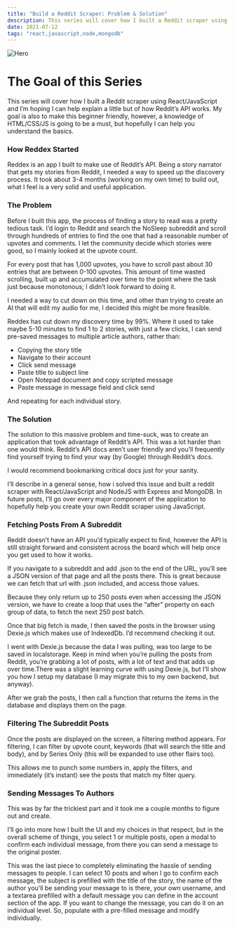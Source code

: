 ```yaml
---
title: "Build a Reddit Scraper: Problem & Solution"
description: This series will cover how I built a Reddit scraper using React/JavaScript and I’m hoping I can help explain a little but of how Reddit’s API works.
date: 2021-07-12
tags: "react,javascript,node,mongodb"
---
```


![Hero](/images/tt2akm8ifst3v8721pqo.jpeg)

# The Goal of this Series

This series will cover how I built a Reddit scraper using React/JavaScript and I’m hoping I can help explain a little but of how Reddit’s API works. My goal is also to make this beginner friendly, however, a knowledge of HTML/CSS/JS is going to be a must, but hopefully I can help you understand the basics.

### **How Reddex Started**

Reddex is an app I built to make use of Reddit’s API. Being a story narrator that gets my stories from Reddit, I needed a way to speed up the discovery process. It took about 3-4 months (working on my own time) to build out, what I feel is a very solid and useful application.

### **The Problem**

Before I built this app, the process of finding a story to read was a pretty tedious task. I’d login to Reddit and search the NoSleep subreddit and scroll through hundreds of entries to find the one that had a reasonable number of upvotes and comments. I let the community decide which stories were good, so I mainly looked at the upvote count.

For every post that has 1,000 upvotes, you have to scroll past about 30 entries that are between 0-100 upvotes. This amount of time wasted scrolling, built up and accumulated over time to the point where the task just because monotonous; I didn’t look forward to doing it.

I needed a way to cut down on this time, and other than trying to create an AI that will edit my audio for me, I decided this might be more feasible.

Reddex has cut down my discovery time by 99%. Where it used to take maybe 5-10 minutes to find 1 to 2 stories, with just a few clicks, I can send pre-saved messages to multiple article authors, rather than:

- Copying the story title
- Navigate to their account
- Click send message
- Paste title to subject line
- Open Notepad document and copy scripted message
- Paste message in message field and click send

And repeating for each individual story.

### **The Solution**

The solution to this massive problem and time-suck, was to create an application that took advantage of Reddit’s API. This was a lot harder than one would think. Reddit’s API docs aren’t user friendly and you’ll frequently find yourself trying to find your way (by Google) through Reddit’s docs.

I would recommend bookmarking critical docs just for your sanity.

I’ll describe in a general sense, how i solved this issue and built a reddit scraper with React/JavaScript and NodeJS with Express and MongoDB. In future posts, I’ll go over every major component of the application to hopefully help you create your own Reddit scraper using JavaScript.

### **Fetching Posts From A Subreddit**

Reddit doesn’t have an API you’d typically expect to find, however the API is still straight forward and consistent across the board which will help once you get used to how it works.

If you navigate to a subreddit and add .json to the end of the URL, you’ll see a JSON version of that page and all the posts there. This is great because we can fetch that url with .json included, and access those values.

Because they only return up to 250 posts even when accessing the JSON version, we have to create a loop that uses the “after” property on each group of data, to fetch the next 250 post batch.

Once that big fetch is made, I then saved the posts in the browser using Dexie.js which makes use of IndexedDb. I’d recommend checking it out.

I went with Dexie.js because the data I was pulling, was too large to be saved in localstorage. Keep in mind when you’re pulling the posts from Reddit, you’re grabbing a lot of posts, with a lot of text and that adds up over time.There was a slight learning curve with using Dexie.js, but I’ll show you how I setup my database (I may migrate this to my own backend, but anyway).

After we grab the posts, I then call a function that returns the items in the database and displays them on the page.

### **Filtering The Subreddit Posts**

Once the posts are displayed on the screen, a filtering method appears. For filtering, I can filter by upvote count, keywords (that will search the title and body), and by Series Only (this will be expanded to use other flairs too).

This allows me to punch some numbers in, apply the filters, and immediately (it’s instant) see the posts that match my filter query.

### **Sending Messages To Authors**

This was by far the trickiest part and it took me a couple months to figure out and create.

I’ll go into more how I built the UI and my choices in that respect, but in the overall scheme of things, you select 1 or multiple posts, open a modal to confirm each individual message, from there you can send a message to the original poster.

This was the last piece to completely eliminating the hassle of sending messages to people. I can select 10 posts and when I go to confirm each message, the subject is prefilled with the title of the story, the name of the author you’ll be sending your message to is there, your own username, and a textarea prefilled with a default message you can define in the account section of the app. If you want to change the message, you can do it on an individual level. So, populate with a pre-filled message and modify individually.
